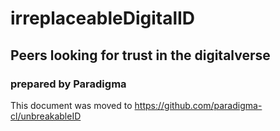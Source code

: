 # irreplaceableDigitalID
## Peers looking for trust in the digitalverse 
### prepared by Paradigma

This document was moved to https://github.com/paradigma-cl/unbreakableID
